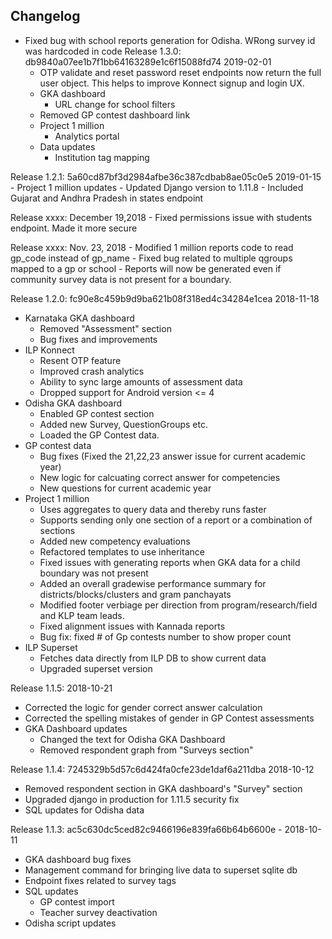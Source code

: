 Changelog
---
- Fixed bug with school reports generation for Odisha. WRong survey id was hardcoded in code
Release 1.3.0: db9840a07ee1b7f1bb64163289e1c6f15088fd74 2019-02-01
  - OTP validate and reset password reset endpoints now return the full user object. This helps to improve Konnect signup and login UX.
  - GKA dashboard
    - URL change for school filters
  - Removed GP contest dashboard link
  - Project 1 million
    - Analytics portal
  - Data updates
    - Institution tag mapping

Release 1.2.1: 5a60cd87bf3d2984afbe36c387cdbab8ae05c0e5 2019-01-15
	- Project 1 million updates
	- Updated Django version to 1.11.8
	- Included Gujarat and Andhra Pradesh in states endpoint	

Release xxxx: December 19,2018
	- Fixed permissions issue with students endpoint. Made it more secure

Release xxxx: Nov. 23, 2018
	- Modified 1 million reports code to read gp_code instead of gp_name
	- Fixed bug related to multiple qgroups mapped to a gp or school
	- Reports will now be generated even if community survey data is not present for a boundary.

Release 1.2.0: fc90e8c459b9d9ba621b08f318ed4c34284e1cea 2018-11-18
  - Karnataka GKA dashboard
    - Removed "Assessment" section
    - Bug fixes and improvements
  - ILP Konnect
    - Resent OTP feature
    - Improved crash analytics
    - Ability to sync large amounts of assessment data
    - Dropped support for Android version <= 4
  - Odisha GKA dashboard
    - Enabled GP contest section
    - Added new Survey, QuestionGroups etc.
    - Loaded the GP Contest data.
  - GP contest data
    - Bug fixes (Fixed the 21,22,23 answer issue for current academic year)
    - New logic for calcuating correct answer for competencies
    - New questions for current academic year
  - Project 1 million
    - Uses aggregates to query data and thereby runs faster
    - Supports sending only one section of a report or a combination of sections
    - Added new competency evaluations 
    - Refactored templates to use inheritance
    - Fixed issues with generating reports when GKA data for a child boundary was not present
    - Added an overall gradewise performance summary for districts/blocks/clusters and gram panchayats
    - Modified footer verbiage per direction from program/research/field and KLP team leads.
    - Fixed alignment issues with Kannada reports
    - Bug fix: fixed # of Gp contests number to show proper count
  - ILP Superset
    - Fetches data directly from ILP DB to show current data
    - Upgraded superset version


Release 1.1.5: 2018-10-21
  - Corrected the logic for gender correct answer calculation 
  - Corrected the spelling mistakes of gender in GP Contest assessments
  - GKA Dashboard updates
      - Changed the text for Odisha GKA Dashboard
      - Removed respondent graph from "Surveys section"

Release 1.1.4: 7245329b5d57c6d424fa0cfe23de1daf6a211dba 2018-10-12
  - Removed respondent section in GKA dashboard's "Survey" section
  - Upgraded django in production for 1.11.5 security fix
  - SQL updates for Odisha data

Release 1.1.3: ac5c630dc5ced82c9466196e839fa66b64b6600e - 2018-10-11
  - GKA dashboard bug fixes
  - Management command for bringing live data to superset sqlite db
  - Endpoint fixes related to survey tags
  - SQL updates
    - GP contest import
    - Teacher survey deactivation
  - Odisha script updates
